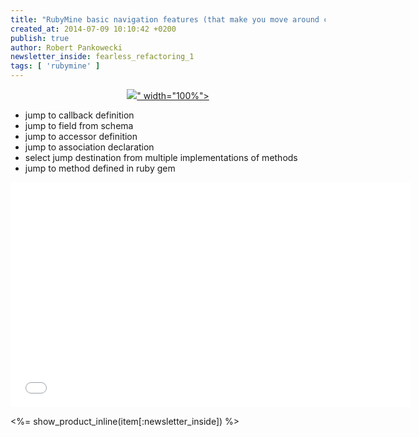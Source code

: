 ```yaml
---
title: "RubyMine basic navigation features (that make you move around code fast)"
created_at: 2014-07-09 10:10:42 +0200
publish: true
author: Robert Pankowecki
newsletter_inside: fearless_refactoring_1
tags: [ 'rubymine' ]
---
```


<p>
  <a href="https://www.youtube.com/watch?v=uRh2uetV4_I">
    <figure align="center">
      <img src="<%= src_fit("rubymine/navigation-features2.jpg") %>" width="100%">
    </figure>
  </a>
</p>

* jump to callback definition
* jump to field from schema
* jump to accessor definition
* jump to association declaration
* select jump destination from multiple implementations of methods
* jump to method defined in ruby gem

<!-- more -->

<iframe width="640" height="360" src="//www.youtube.com/embed/uRh2uetV4_I" frameborder="0" allowfullscreen></iframe>

<%= show_product_inline(item[:newsletter_inside]) %>
